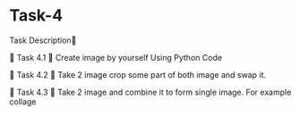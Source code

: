 # Task-4
Task Description📄

🔅 Task 4.1
📌 Create image by yourself Using Python Code

🔅 Task 4.2
📌 Take 2 image crop some part of both image and swap it.

🔅 Task 4.3
📌 Take 2 image and combine it to form single image. For example collage
